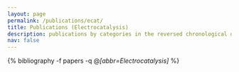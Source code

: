 ```yaml
---
layout: page
permalink: /publications/ecat/
title: Publications (Electrocatalysis)
description: publications by categories in the reversed chronological order. generated by jekyll-scholar.
nav: false
---
```

<!-- _pages/publications.md -->
<div class="publications">

  {% bibliography -f papers -q @*[abbr=Electrocatalysis]* %}

</div>
